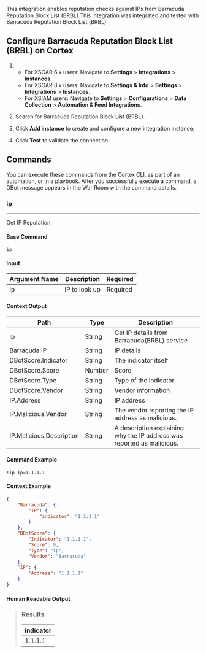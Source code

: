 This integration enables reputation checks against IPs from Barracuda Reputation Block List (BRBL)
This integration was integrated and tested with Barracuda Reputation Block List (BRBL)
## Configure Barracuda Reputation Block List (BRBL) on Cortex

1. * For XSOAR 6.x users: Navigate to **Settings** > **Integrations** > **Instances**.
   * For XSOAR 8.x users: Navigate to **Settings & Info** > **Settings** > **Integrations** > **Instances**.
   * For XSIAM users: Navigate to **Settings** > **Configurations** > **Data Collection** > **Automation & Feed Integrations**.
2. Search for Barracuda Reputation Block List (BRBL).
3. Click **Add instance** to create and configure a new integration instance.


4. Click **Test** to validate the connection.
## Commands
You can execute these commands from the Cortex CLI, as part of an automation, or in a playbook.
After you successfully execute a command, a DBot message appears in the War Room with the command details.
### ip
***
Get IP Reputation


#### Base Command

`ip`
#### Input

| **Argument Name** | **Description** | **Required** |
| --- | --- | --- |
| ip | IP to look up | Required | 


#### Context Output

| **Path** | **Type** | **Description** |
| --- | --- | --- |
| ip | String | Get IP details from Barracuda\(BRBL\) service | 
| Barracuda.IP | String | IP details | 
| DBotScore.Indicator | String | The indicator itself | 
| DBotScore.Score | Number | Score | 
| DBotScore.Type | String | Type of the indicator | 
| DBotScore.Vendor | String | Vendor information | 
| IP.Address | String | IP address | 
| IP.Malicious.Vendor | String | The vendor reporting the IP address as malicious. | 
| IP.Malicious.Description | String | A description explaining why the IP address was reported as malicious. | 


#### Command Example
```!ip ip=1.1.1.1```

#### Context Example
```json
{
    "Barracuda": {
        "IP": {
            "indicator": "1.1.1.1"
        }
    },
    "DBotScore": {
        "Indicator": "1.1.1.1",
        "Score": 0,
        "Type": "ip",
        "Vendor": "Barracuda"
    },
    "IP": {
        "Address": "1.1.1.1"
    }
}
```

#### Human Readable Output

>### Results
>|indicator|
>|---|
>| 1.1.1.1 |


